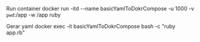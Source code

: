 Run container
docker run -itd --name basicYamlToDokrCompose -u 1000 -v `pwd`:/app -w /app ruby

Gerar yaml
docker exec -it basicYamlToDokrCompose bash -c "ruby app.rb"